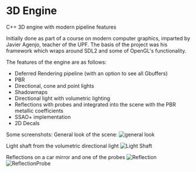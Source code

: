 # 3D Engine
 C++ 3D engine with modern pipeline features
 
 Initially done as part of a course on modern computer graphics, imparted by Javier Agenjo, teacher of the UPF. 
 The basis of the project was his framework which wraps around SDL2 and some of OpenGL's functionality.
 
 The features of the engine are as follows:
 
 - Deferred Rendering pipeline (with an option to see all Gbuffers)
 - PBR
 - Directional, cone and point lights
 - Shadowmaps
 - Directional light with volumetric lighting
 - Reflections with probes and integrated into the scene with the PBR metallic coefficients
 - SSAO+ implementation
 - 2D Decals

Some screenshots:
General look of the scene:
![general look](https://user-images.githubusercontent.com/12513993/177053606-dd3242be-38f3-49bb-8f19-eb916f808f32.PNG)

Light shaft from the volumetric directional light
![Light Shaft](https://user-images.githubusercontent.com/12513993/177052640-1f041150-b233-48fc-aab8-1ca6b34ee78e.PNG)

Reflections on a car mirror and one of the probes
![Reflection](https://user-images.githubusercontent.com/12513993/177052712-bf40cbf1-e9c1-4ba6-a532-466c989c1779.PNG)
![ReflectionProbe](https://user-images.githubusercontent.com/12513993/177052717-9d6148ce-d58f-400c-8784-829afce6b933.PNG)


